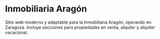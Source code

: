 # Inmobiliaria Aragón

Sitio web moderno y adaptable para la Inmobiliaria Aragón, operando en Zaragoza. Incluye secciones para propiedades en venta, alquiler y alquiler vacacional.
